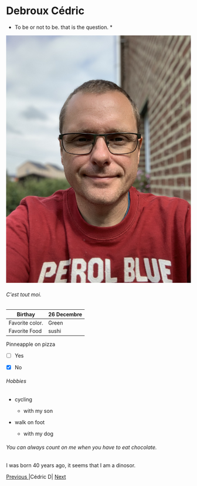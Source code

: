 # Debroux Cédric
* To be or not to be. that is the question. *

![Moi](https://github.com/Cedricdebroux/markdown-challenge/blob/master/IMG_2831.jpeg)

###### C'est tout moi.

|Birthay             |26 Decembre  |
|--------------------|-------------|
|Favorite color.     |Green        |
|Favorite Food       |sushi        |

Pinneapple on pizza  
- [ ] Yes 
- [x] No


###### Hobbies

* cycling
  * with my son 

* walk on foot
  * with my dog

###### You can always count on me when you have to eat chocolate.

I was born 40 years ago, it seems that I am a dinosor.

[ Previous ](https://github.com/rafacolsn/exercice-markdown/blob/master/README.md) |Cédric D| [ Next ](https://github.com/Bertrand2/markdown-challenge)
